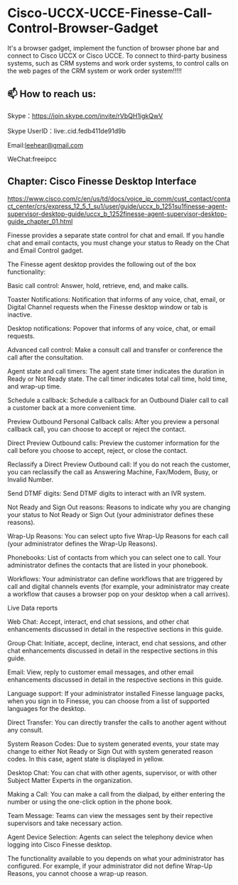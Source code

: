 # Cisco-UCCX-UCCE-Finesse-Call-Control-Browser-Gadget
It's a browser gadget, implement the function of browser phone bar and connect to Cisco UCCX or Cisco UCCE.
To connect to third-party business systems, such as CRM systems and work order systems, to control calls on the web pages of the CRM system or work order system!!!!!

## 📫 How to reach us:

Skype：https://join.skype.com/invite/rVbQH1igkQwV

Skype UserID：live:.cid.fedb411de91d9b

Email:leehear@gmail.com

WeChat:freeipcc

## Chapter: Cisco Finesse Desktop Interface
https://www.cisco.com/c/en/us/td/docs/voice_ip_comm/cust_contact/contact_center/crs/express_12_5_1_su1/user/guide/uccx_b_1251su1finesse-agent-supervisor-desktop-guide/uccx_b_1252finesse-agent-supervisor-desktop-guide_chapter_01.html

Finesse provides a separate state control for chat and email. If you handle chat and email contacts, you must change your status to Ready on the Chat and Email Control gadget.

The Finesse agent desktop provides the following out of the box functionality:

Basic call control: Answer, hold, retrieve, end, and make calls.

Toaster Notifications: Notification that informs of any voice, chat, email, or Digital Channel requests when the Finesse desktop window or tab is inactive.

Desktop notifications: Popover that informs of any voice, chat, or email requests.

Advanced call control: Make a consult call and transfer or conference the call after the consultation.

Agent state and call timers: The agent state timer indicates the duration in Ready or Not Ready state. The call timer indicates total call time, hold time, and wrap-up time.

Schedule a callback: Schedule a callback for an Outbound Dialer call to call a customer back at a more convenient time.

Preview Outbound Personal Callback calls: After you preview a personal callback call, you can choose to accept or reject the contact.

Direct Preview Outbound calls: Preview the customer information for the call before you choose to accept, reject, or close the contact.

Reclassify a Direct Preview Outbound call: If you do not reach the customer, you can reclassify the call as Answering Machine, Fax/Modem, Busy, or Invalid Number.

Send DTMF digits: Send DTMF digits to interact with an IVR system.

Not Ready and Sign Out reasons: Reasons to indicate why you are changing your status to Not Ready or Sign Out (your administrator defines these reasons).

Wrap-Up Reasons: You can select upto five Wrap-Up Reasons for each call (your administrator defines the Wrap-Up Reasons).

Phonebooks: List of contacts from which you can select one to call. Your administrator defines the contacts that are listed in your phonebook.

Workflows: Your administrator can define workflows that are triggered by call and digital channels events (for example, your administrator may create a workflow that causes a browser pop on your desktop when a call arrives).

Live Data reports

Web Chat: Accept, interact, end chat sessions, and other chat enhancements discussed in detail in the respective sections in this guide.

Group Chat: Initiate, accept, decline, interact, end chat sessions, and other chat enhancements discussed in detail in the respective sections in this guide.

Email: View, reply to customer email messages, and other email enhancements discussed in detail in the respective sections in this guide.

Language support: If your administrator installed Finesse language packs, when you sign in to Finesse, you can choose from a list of supported languages for the desktop.

Direct Transfer: You can directly transfer the calls to another agent without any consult.

System Reason Codes: Due to system generated events, your state may change to either Not Ready or Sign Out with system generated reason codes. In this case, agent state is displayed in yellow.

Desktop Chat: You can chat with other agents, supervisor, or with other Subject Matter Experts in the organization.

Making a Call: You can make a call from the dialpad, by either entering the number or using the one-click option in the phone book.

Team Message: Teams can view the messages sent by their repective supervisors and take necessary action.

Agent Device Selection: Agents can select the telephony device when logging into Cisco Finesse desktop.

The functionality available to you depends on what your administrator has configured. For example, if your administrator did not define Wrap-Up Reasons, you cannot choose a wrap-up reason.

